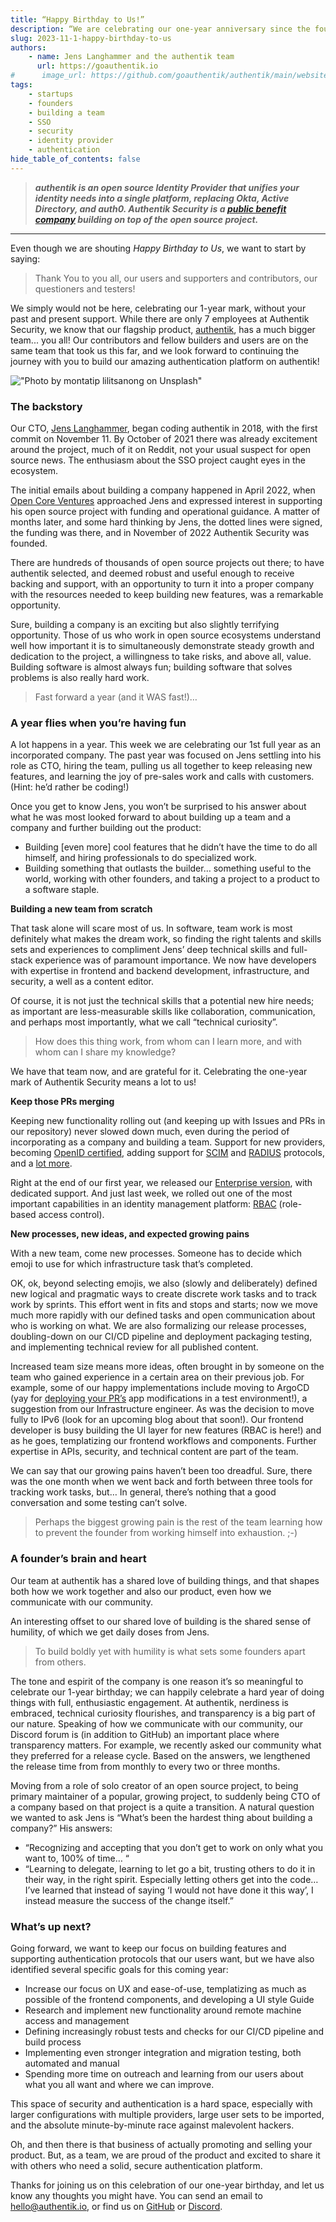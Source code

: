 ```yaml
---
title: “Happy Birthday to Us!”
description: “We are celebrating our one-year anniversary since the founding of Authentik Security..”
slug: 2023-11-1-happy-birthday-to-us
authors:
    - name: Jens Langhammer and the authentik team
      url: https://goauthentik.io
#      image_url: https://github.com/goauthentik/authentik/main/website/static/img/icon.png
tags:
    - startups
    - founders
    - building a team
    - SSO
    - security
    - identity provider
    - authentication
hide_table_of_contents: false
---
```


> **_authentik is an open source Identity Provider that unifies your identity needs into a single platform, replacing Okta, Active Directory, and auth0. Authentik Security is a [public benefit company](https://github.com/OpenCoreVentures/ocv-public-benefit-company/blob/main/ocv-public-benefit-company-charter.md) building on top of the open source project._**

---

Even though we are shouting _Happy Birthday to Us_, we want to start by saying:

> Thank You to you all, our users and supporters and contributors, our questioners and testers!

We simply would not be here, celebrating our 1-year mark, without your past and present support. While there are only 7 employees at Authentik Security, we know that our flagship product, [authentik](https://goauthentik.io/), has a much bigger team... you all! Our contributors and fellow builders and users are on the same team that took us this far, and we look forward to continuing the journey with you to build our amazing authentication platform on authentik!

!["Photo by <a href="https://unsplash.com/@montatip?utm_content=creditCopyText&utm_medium=referral&utm_source=unsplash">montatip lilitsanong</a> on <a href="https://unsplash.com/photos/chocolate-cake-with-cherry-on-top-eOcKHriNVk4?utm_content=creditCopyText&utm_medium=referral&utm_source=unsplash">Unsplash</a>"](./image1.jpg)

<!--truncate-->

### The backstory

Our CTO, [Jens Langhammer](https://www.linkedin.com/in/beryju), began coding authentik in 2018, with the first commit on November 11. By October of 2021 there was already excitement around the project, much of it on Reddit, not your usual suspect for open source news. The enthusiasm about the SSO project caught eyes in the ecosystem.

The initial emails about building a company happened in April 2022, when [Open Core Ventures](https://opencoreventures.com/) approached Jens and expressed interest in supporting his open source project with funding and operational guidance. A matter of months later, and some hard thinking by Jens, the dotted lines were signed, the funding was there, and in November of 2022 Authentik Security was founded.

There are hundreds of thousands of open source projects out there; to have authentik selected, and deemed robust and useful enough to receive backing and support, with an opportunity to turn it into a proper company with the resources needed to keep building new features, was a remarkable opportunity.

Sure, building a company is an exciting but also slightly terrifying opportunity. Those of us who work in open source ecosystems understand well how important it is to simultaneously demonstrate steady growth and dedication to the project, a willingness to take risks, and above all, value. Building software is almost always fun; building software that solves problems is also really hard work.

> Fast forward a year (and it WAS fast!)…

### A year flies when you’re having fun

A lot happens in a year. This week we are celebrating our 1st full year as an incorporated company. The past year was focused on Jens settling into his role as CTO, hiring the team, pulling us all together to keep releasing new features, and learning the joy of pre-sales work and calls with customers. (Hint: he’d rather be coding!)

Once you get to know Jens, you won’t be surprised to his answer about what he was most looked forward to about building up a team and a company and further building out the product:

-   Building [even more] cool features that he didn’t have the time to do all himself, and hiring professionals to do specialized work.
-   Building something that outlasts the builder… something useful to the world, working with other founders, and taking a project to a product to a software staple.

**Building a new team from scratch**

That task alone will scare most of us. In software, team work is most definitely what makes the dream work, so finding the right talents and skills sets and experiences to compliment Jens’ deep technical skills and full-stack experience was of paramount importance. We now have developers with expertise in frontend and backend development, infrastructure, and security, a well as a content editor.

Of course, it is not just the technical skills that a potential new hire needs; as important are less-measurable skills like collaboration, communication, and perhaps most importantly, what we call “technical curiosity”.

> How does this thing work, from whom can I learn more, and with whom can I share my knowledge?

We have that team now, and are grateful for it. Celebrating the one-year mark of Authentik Security means a lot to us!

**Keep those PRs merging**

Keeping new functionality rolling out (and keeping up with Issues and PRs in our repository) never slowed down much, even during the period of incorporating as a company and building a team. Support for new providers, becoming [OpenID certified](https://goauthentik.io/blog/2023-03-07-becoming-openid-certified-why-standards-matter), adding support for [SCIM](https://goauthentik.io/docs/providers/scim/) and [RADIUS](https://goauthentik.io/docs/providers/radius/) protocols, and a [lot more](https://goauthentik.io/docs/releases).

Right at the end of our first year, we released our [Enterprise version](https://goauthentik.io/blog/2023-08-31-announcing-the-authentik-enterprise-release), with dedicated support. And just last week, we rolled out one of the most important capabilities in an identity management platform: [RBAC](https://goauthentik.io/docs/user-group-role/access-control/) (role-based access control).

**New processes, new ideas, and expected growing pains**

With a new team, come new processes. Someone has to decide which emoji to use for which infrastructure task that’s completed.

OK, ok, beyond selecting emojis, we also (slowly and deliberately) defined new logical and pragmatic ways to create discrete work tasks and to track work by sprints. This effort went in fits and stops and starts; now we move much more rapidly with our defined tasks and open communication about who is working on what. We are also formalizing our release processes, doubling-down on our CI/CD pipeline and deployment packaging testing, and implementing technical review for all published content.

Increased team size means more ideas, often brought in by someone on the team who gained experience in a certain area on their previous job. For example, some of our happy implementations include moving to ArgoCD (yay for [deploying your PR’s](https://dev.to/camptocamp-ops/using-argocd-pull-request-generator-to-review-application-modifications-236e) app modifications in a test environment!), a suggestion from our Infrastructure engineer. As was the decision to move fully to IPv6 (look for an upcoming blog about that soon!). Our frontend developer is busy building the UI layer for new features (RBAC is here!) and as he goes, templatizing our frontend workflows and components. Further expertise in APIs, security, and technical content are part of the team.

We can say that our growing pains haven’t been too dreadful. Sure, there was the one month when we went back and forth between three tools for tracking work tasks, but… In general, there’s nothing that a good conversation and some testing can’t solve.

> Perhaps the biggest growing pain is the rest of the team learning how to prevent the founder from working himself into exhaustion. ;-)

### A founder’s brain and heart

Our team at authentik has a shared love of building things, and that shapes both how we work together and also our product, even how we communicate with our community.

An interesting offset to our shared love of building is the shared sense of humility, of which we get daily doses from Jens.

> To build boldly yet with humility is what sets some founders apart from others.

The tone and espirit of the company is one reason it’s so meaningful to celebrate our 1-year birthday; we can happily celebrate a hard year of doing things with full, enthusiastic engagement. At authentik, nerdiness is embraced, technical curiosity flourishes, and transparency is a big part of our nature. Speaking of how we communicate with our community, our Discord forum is (in addition to GitHub) an important place where transparency matters. For example, we recently asked our community what they preferred for a release cycle. Based on the answers, we lengthened the release time from from monthly to every two or three months.

Moving from a role of solo creator of an open source project, to being primary maintainer of a popular, growing project, to suddenly being CTO of a company based on that project is a quite a transition. A natural question we wanted to ask Jens is “What’s been the hardest thing about building a company?” His answers:

-   “Recognizing and accepting that you don’t get to work on only what you want to, 100% of time… “
-   “Learning to delegate, learning to let go a bit, trusting others to do it in their way, in the right spirit. Especially letting others get into the code… I’ve learned that instead of saying ‘I would not have done it this way’, I instead measure the success of the change itself.”

### What’s up next?

Going forward, we want to keep our focus on building features and supporting authentication protocols that our users want, but we have also identified several specific goals for this coming year:

-   Increase our focus on UX and ease-of-use, templatizing as much as possible of the frontend components, and developing a UI style Guide
-   Research and implement new functionality around remote machine access and management
-   Defining increasingly robust tests and checks for our CI/CD pipeline and build process
-   Implementing even stronger integration and migration testing, both automated and manual
-   Spending more time on outreach and learning from our users about what you all want and where we can improve.

This space of security and authentication is a hard space, especially with larger configurations with multiple providers, large user sets to be imported, and the absolute minute-by-minute race against malevolent hackers.

Oh, and then there is that business of actually promoting and selling your product. But, as a team, we are proud of the product and excited to share it with others who need a solid, secure authentication platform.

Thanks for joining us on this celebration of our one-year birthday, and let us know any thoughts you might have. You can send an email to hello@authentik.io, or find us on [GitHub](https://github.com/goauthentik/authentik) or [Discord](https://discord.com/channels/809154715984199690).
